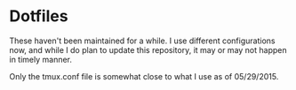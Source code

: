# Dotfiles

These haven't been maintained for a while. I use different configurations now, and while I do plan to update this repository, it may or may not happen in timely manner.

Only the tmux.conf file is somewhat close to what I use as of 05/29/2015.


